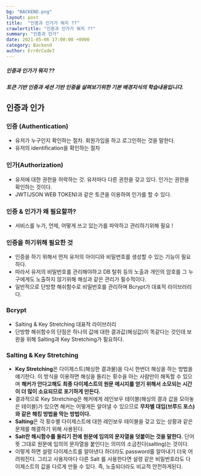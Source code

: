 ```yaml
---
bg: "BACKEND.png"
layout: post
title:  "인증과 인가가 뭐지 ??"
crawlertitle: "인증과 인가가 뭐지 ??"
summary: "인증과 인가"
date: 2021-05-06 17:00:00 +0900
category: Backend
author: Err0rCode7
---
```


##### 인증과 인가가 뭐지 ??

##### 토큰 기반 인증과 세션 기반 인증을 살펴보기위한 기본 배경지식의 학습내용입니다.

## 인증과 인가

### 인증 (Authentication)

- 유저가 누구인지 확인하는 절차. 회원가입을 하고 로그인하는 것을 말한다.
- 유저의 identification을 확인하는 절차

### 인가(Authorization)

- 유저에 대한 권한을 허락하는 것. 유저마다 다른 권한을 갖고 있다. 인가는 권한을 확인하는 것이다.
- JWT(JSON WEB TOKEN)과 같은 토큰을 이용하여 인가를 할 수 있다.

### 인증 & 인가가 왜 필요할까?

- 서비스를 누가, 언제, 어떻게 쓰고 있는가를 파악하고 관리하기위해 필요 !

### 인증을 하기위해 필요한 것

- 인증을 하기 위해서 먼저 유저의 아이디와 비밀번호를 생성할 수 있는 기능이 필요하다.
- 따라서 유저의 비밀번호를 관리해야하고 DB 탈취 등의 노출과 개인의 암호를 그 누구에게도 노출하지 않기위해 해싱과 같은 관리가 필수적이다.
- 일반적으로 단방향 해쉬함수로 비밀번호를 관리하며 Bcrypt가 대표적 라이브러리다.

### Bcrypt

- Salting & Key Stretching 대표적 라이브러리
- 단방향 해쉬함수의 단점은 하나의 값에 대한 결과값(해싱값)이 똑같다는 것인데 보완을 위해 Salting과 Key Stretching가 필요하다.

### Salting & Key Stretching

- **Key Stretching**은 다이제스트(해싱한 결과물)을 다시 한번더 해싱을 하는 방법을 얘기한다. 이 방식을 이용하면 해싱을 돌리는 횟수을 아는 사람만이 해독할 수 있으며 **해커가 안다고해도 최종 다이제스트의 원문 메시지를 얻기 위해서 소모되는 시간이 더 많이 소요되므로 포기하게 만든다.**
- 결과적으로 Key Stretching은 해커에게 레인보우 테이블(해싱의 결과 값을 모아놓은 테이블)가 있으면 해커는 어떻게든 알아낼 수 있으므로 **무차별 대입(브루드 포스)와 같은 해킹 방법을 막는 방법이다.**
- **Salting**은 각 횟수별 다이제스트에 대한 레인보우 테이블을 갖고 있는 상황과 같은 문제를 해결하기 위해 사용된다.
- **Salt란 해시함수를 돌리기 전에 원문에 임의의 문자열을 덧붙이는 것을 말한다.** 단어 뜻 그대로 원문에 임의의 문자열을 붙인다는 의미의 소금친다(salting)는 것이다.
- 이렇게 하면 설령 다이제스트를 알아낸다 하더라도 password를 알아내기 더욱 어려워진다. 그리고 사용자마다 다른 Salt 를 사용한다면 설령 같은 비밀번호라도 다이제스트의 값을 다르게 만들 수 있다. 즉, 노출되더라도 비교적 안전하게된다.
